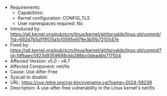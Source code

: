 - Requirements:
	- Capabilities: 
	- Kernel configuration: CONFIG_TLS
	- User namespaces required: No
- Introduced by: https://git.kernel.org/pub/scm/linux/kernel/git/torvalds/linux.git/commit/?id=692d7b5d1f9125a1cf0595e979e3b5fb7210547e
- Fixed by: https://git.kernel.org/pub/scm/linux/kernel/git/torvalds/linux.git/commit?id=fdfbaec5923d9359698cbb286bc0deadbb717504
- Affected Version: v5.0 - v6.7
- Affected Component: net/tls
- Cause: Use-After-Free
- Syscall to disable: 
- URL: https://cve.mitre.org/cgi-bin/cvename.cgi?name=2024-58239
- Description: A use-after-free vulnerability in the Linux kernel's net/tls 

